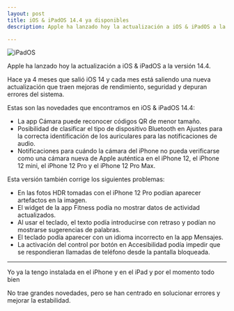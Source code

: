 ```yaml
---
layout: post
title: iOS & iPadOS 14.4 ya disponibles
description: Apple ha lanzado hoy la actualización a iOS & iPadOS a la versión 14.4.

---
```

![iPadOS]({{site.baseurl}}/images/11.jpeg)

Apple ha lanzado hoy la actualización a iOS & iPadOS a la versión 14.4.

Hace ya 4 meses que salió iOS 14 y cada mes está saliendo una nueva actualización que traen mejoras de rendimiento, seguridad y depuran errores del sistema.

Estas son las novedades que encontramos en iOS & iPadOS 14.4:
- La app Cámara puede reconocer códigos QR de menor tamaño.
- Posibilidad de clasificar el tipo de dispositivo Bluetooth en Ajustes para la correcta identificación de los auriculares para las notificaciones de audio.
- Notificaciones para cuándo la cámara del iPhone no pueda verificarse como una cámara nueva de Apple auténtica en el iPhone 12, el iPhone 12 mini, el iPhone 12 Pro y el iPhone 12 Pro Max.

Esta versión también corrige los siguientes problemas:

- En las fotos HDR tomadas con el iPhone 12 Pro podían aparecer artefactos en la imagen.
- El widget de la app Fitness podía no mostrar datos de actividad actualizados.
- Al usar el teclado, el texto podía introducirse con retraso y podían no mostrarse sugerencias de palabras.
- El teclado podía aparecer con un idioma incorrecto en la app Mensajes.
- La activación del control por botón en Accesibilidad podía impedir que se respondieran llamadas de teléfono desde la pantalla bloqueada.


---

Yo ya la tengo instalada en el iPhone y en el iPad y por el momento todo bien

No trae grandes novedades, pero se han centrado en solucionar errores y mejorar la estabilidad.